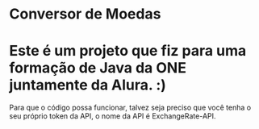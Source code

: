 ﻿# Conversor de Moedas

<h1>Este é um projeto que fiz para uma formação de Java da ONE juntamente da Alura. :)</h1>

<p>Para que o código possa funcionar, talvez seja preciso que você tenha o seu próprio token da API, o nome da API é ExchangeRate-API.</p>
